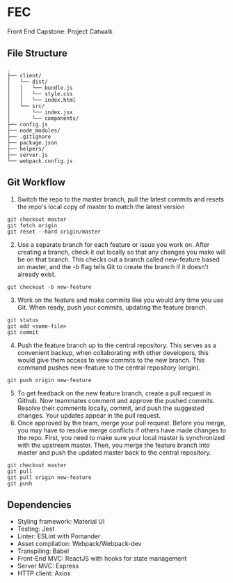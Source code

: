 # FEC
Front End Capstone: Project Catwalk

## File Structure
```
.
├── client/
│   └── dist/
│   │   └── bundle.js
│   │   └── style.css
│   │   └── index.html
│   └── src/
│       └── index.jsx   
│       └── components/
├── config.js
├── node_modules/
├── .gitignore
├── package.json
├── helpers/
├── server.js
└── webpack.config.js
```

## Git Workflow
1) Switch the repo to the master branch, pull the latest commits and resets the repo's local copy of master to match the latest version
```
git checkout master
git fetch origin 
git reset --hard origin/master
```
2) Use a separate branch for each feature or issue you work on. After creating a branch, check it out locally so that any changes you make will be on that branch. This checks out a branch called new-feature based on master, and the -b flag tells Git to create the branch if it doesn’t already exist.
```
git checkout -b new-feature
```
3) Work on the feature and make commits like you would any time you use Git. When ready, push your commits, updating the feature branch.
```
git status
git add <some-file>
git commit
```
4) Push the feature branch up to the central repository. This serves as a convenient backup, when collaborating with other developers, this would give them access to view commits to the new branch. This command pushes new-feature to the central repository (origin).
```
git push origin new-feature
```
5) To get feedback on the new feature branch, create a pull request in Github. Now teammates comment and approve the pushed commits. Resolve their comments locally, commit, and push the suggested changes. Your updates appear in the pull request.
6) Once approved by the team, merge your pull request. Before you merge, you may have to resolve merge conflicts if others have made changes to the repo. First, you need to make sure your local master is synchronized with the upstream master. Then, you merge the feature branch into master and push the updated master back to the central repository.
```
git checkout master
git pull
git pull origin new-feature
git push
```
## Dependencies
- Styling framework: Material UI
- Testing: Jest
- Linter: ESLint with Pomander 
- Asset compilation: Webpack/Webpack-dev
- Transpiling: Babel 
- Front-End MVC: ReactJS with hooks for state management 
- Server MVC: Express
- HTTP client: Axios 
